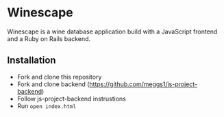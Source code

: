 # Winescape

Winescape is a wine database application build with a JavaScript frontend and a Ruby on Rails backend.

## Installation

- Fork and clone this repository
- Fork and clone backend (https://github.com/meggs1/js-project-backend)
- Follow js-project-backend instrustions
- Run ```open index.html```

